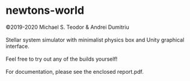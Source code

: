 # newtons-world
©2019-2020 Michael S. Teodor & Andrei Dumitriu<br/><br/>
Stellar system simulator with minimalist physics box and Unity graphical interface.<br/><br/>
Feel free to try out any of the builds yourself!<br/><br/>
For documentation, please see the enclosed report.pdf.
